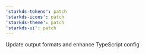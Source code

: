 ```yaml
---
'starkds-tokens': patch
'starkds-icons': patch
'starkds-theme': patch
'starkds-ui': patch
---
```


Update output formats and enhance TypeScript config
